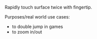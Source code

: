 Rapidly touch surface twice with fingertip.

Purposes/real world use cases:
 - to double jump in games
 - to zoom in/out